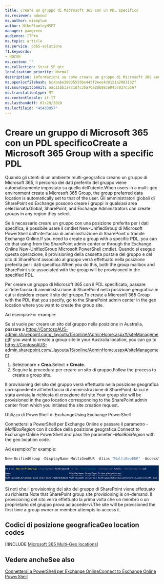 ```yaml
---
title: Creare un gruppo di Microsoft 365 con un PDL specifico
ms.reviewer: adwood
ms.author: mikeplum
author: MikePlumleyMSFT
manager: pamgreen
audience: ITPro
ms.topic: article
ms.service: o365-solutions
f1.keywords:
- NOCSH
ms.custom: ''
ms.collection: Strat_SP_gtc
localization_priority: Normal
description: Informazioni su come creare un gruppo di Microsoft 365 con una posizione dati preferita specificata in un ambiente multi-geografico.
ms.openlocfilehash: bcababe39035550be445f2eee4d8121a2983132f
ms.sourcegitcommit: aac21bb1a7c1dfc3ba76a2db883e0457037c5667
ms.translationtype: MT
ms.contentlocale: it-IT
ms.lasthandoff: 07/28/2020
ms.locfileid: "45433857"
---
```

# <a name="create-a-microsoft-365-group-with-a-specific-pdl"></a><span data-ttu-id="bbb2f-103">Creare un gruppo di Microsoft 365 con un PDL specifico</span><span class="sxs-lookup"><span data-stu-id="bbb2f-103">Create a Microsoft 365 Group with a specific PDL</span></span>

<span data-ttu-id="bbb2f-104">Quando gli utenti di un ambiente multi-geografico creano un gruppo di Microsoft 365, il percorso dei dati preferito del gruppo viene automaticamente impostato su quello dell'utente.</span><span class="sxs-lookup"><span data-stu-id="bbb2f-104">When users in a multi-geo environment create a Microsoft 365 Group, the group preferred data location is automatically set to that of the user.</span></span> <span data-ttu-id="bbb2f-105">Gli amministratori globali di SharePoint ed Exchange possono creare i gruppi in qualsiasi area selezionata.</span><span class="sxs-lookup"><span data-stu-id="bbb2f-105">Global, SharePoint, and Exchange Administrators can create groups in any region they select.</span></span> 

<span data-ttu-id="bbb2f-106">Se è necessario creare un gruppo con una posizione preferita per i dati specifica, è possibile usare il cmdlet New-UnifiedGroup di Microsoft PowerShell dall'interfaccia di amministrazione di SharePoint o tramite Exchange Online.</span><span class="sxs-lookup"><span data-stu-id="bbb2f-106">If you need to create a group with a specific PDL, you can do that using from the SharePoint admin center or through the Exchange Online New-UnifiedGroup Microsoft PowerShell cmdlet.</span></span> <span data-ttu-id="bbb2f-107">Quando si esegue questa operazione, il provisioning della cassetta postale del gruppo e del sito di SharePoint associato al gruppo verrà effettuato nella posizione preferita per i dati specifica.</span><span class="sxs-lookup"><span data-stu-id="bbb2f-107">When you do this, both the group mailbox and SharePoint site associated with the group will be provisioned in the specified PDL.</span></span>

<span data-ttu-id="bbb2f-108">Per creare un gruppo di Microsoft 365 con il PDL specificato, passare all'interfaccia di amministrazione di SharePoint nella posizione geografica in cui si desidera creare il sito del gruppo.</span><span class="sxs-lookup"><span data-stu-id="bbb2f-108">To create a Microsoft 365 Group with the PDL that you specify, go to the SharePoint admin center in the geo location where you want to create the group site.</span></span>

<span data-ttu-id="bbb2f-109">Ad esempio:</span><span class="sxs-lookup"><span data-stu-id="bbb2f-109">For example:</span></span>

<span data-ttu-id="bbb2f-110">Se si vuole per creare un sito del gruppo nella posizione in Australia, passare a https://ContosoAUS-admin.sharepoint.com/_layouts/15/online/AdminHome.aspx#/siteManagement</span><span class="sxs-lookup"><span data-stu-id="bbb2f-110">If you want to create a group site in your Australia location, you can go to https://ContosoAUS-admin.sharepoint.com/_layouts/15/online/AdminHome.aspx#/siteManagement</span></span>

1. <span data-ttu-id="bbb2f-111">Selezionare **+ Crea**.</span><span class="sxs-lookup"><span data-stu-id="bbb2f-111">Select **+ Create**.</span></span>
2. <span data-ttu-id="bbb2f-112">Seguire la procedura per creare un sito di gruppo.</span><span class="sxs-lookup"><span data-stu-id="bbb2f-112">Follow the process to create a group site.</span></span>

<span data-ttu-id="bbb2f-113">Il provisioning del sito del gruppo verrà effettuato nella posizione geografica corrispondente all'interfaccia di amministrazione di SharePoint da cui è stata avviata la richiesta di creazione del sito.</span><span class="sxs-lookup"><span data-stu-id="bbb2f-113">Your group site will be provisioned in the geo location corresponding to the SharePoint admin center from which you initiated the site creation request.</span></span> 

<span data-ttu-id="bbb2f-114">Utilizzo di PowerShell di Exchange</span><span class="sxs-lookup"><span data-stu-id="bbb2f-114">Using Exchange PowerShell</span></span> 

<span data-ttu-id="bbb2f-115">Connettersi a PowerShell per Exchange Online e passare il parametro *-MailBoxRegion* con il codice della posizione geografica.</span><span class="sxs-lookup"><span data-stu-id="bbb2f-115">Connect to Exchange Online PowerShell and pass the parameter *-MailBoxRegion* with the geo location code.</span></span>

<span data-ttu-id="bbb2f-116">Ad esempio:</span><span class="sxs-lookup"><span data-stu-id="bbb2f-116">For example:</span></span> 

```PowerShell
New-UnifiedGroup -DisplayName MultiGeoEUR -Alias "MultiGeoEUR" -AccessType Public -MailboxRegion EUR 
```

![Screenshot del cmdlet New-UnifiedGroup di PowerShell con la sintassi](media/multi-geo-new-group-with-pdl-powershell.png)

<span data-ttu-id="bbb2f-118">Si noti che il provisioning del sito del gruppo di SharePoint viene effettuato su richiesta.</span><span class="sxs-lookup"><span data-stu-id="bbb2f-118">Note that SharePoint group site provisioning is on-demand.</span></span> <span data-ttu-id="bbb2f-119">Il provisioning del sito verrà effettuato la prima volta che un membro o un proprietario del gruppo prova ad accedervi.</span><span class="sxs-lookup"><span data-stu-id="bbb2f-119">The site will be provisioned the first time a group owner or member attempts to access it.</span></span>

## <a name="geo-location-codes"></a><span data-ttu-id="bbb2f-120">Codici di posizione geografica</span><span class="sxs-lookup"><span data-stu-id="bbb2f-120">Geo location codes</span></span>

[!INCLUDE [Microsoft 365 Multi-Geo locations](includes/office-365-multi-geo-locations.md)]

## <a name="see-also"></a><span data-ttu-id="bbb2f-121">Vedere anche</span><span class="sxs-lookup"><span data-stu-id="bbb2f-121">See also</span></span>

[<span data-ttu-id="bbb2f-122">Connettersi a PowerShell per Exchange Online</span><span class="sxs-lookup"><span data-stu-id="bbb2f-122">Connect to Exchange Online PowerShell</span></span>](https://docs.microsoft.com/powershell/exchange/exchange-online/connect-to-exchange-online-powershell/connect-to-exchange-online-powershell)
